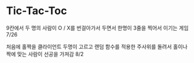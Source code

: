 # Tic-Tac-Toc

9칸에서 두 명의 사람이 O / X를 번걸아가서 두면서 한명이 3줄을 찍어서 이기는 게임 7/26

처음에 홀짝을 클라이언트 두명이 고르고 랜덤 함수를 적용한 주사위를 돌려서 홀이나 짝에 맞는 사람이 선공을 가져감 8/2
